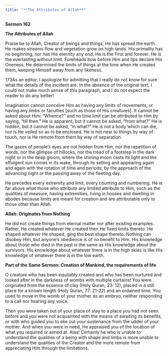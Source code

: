 ```yaml
---
title: "**The Attributes of Allah**" 
---
```

**Sermon 162**

**The Attributes of Allah**

Praise be to Allah, Creator of beings and things; He has spread the earth\. He makes streams flow and vegetation grow on high lands\. His primality has no beginning, nor has His eternity any end\. He is the First and forever\. He is the everlasting without limit\. Foreheads bow before Him and lips declare His Oneness\. He determined the limits of things at the time when He created them, keeping Himself away from any likeness\.

173As an editor, I apologize for admitting that I really do not know for sure what the details of the incident are\. In the absence of the original text, I could not make much sense of this paragraph, and I do not expect the reader to do any better\!

<a id="page588"></a>Imagination cannot conceive Him as having any limits of movements, or having any limbs or faculties \[such as those of His creatures\]\. It cannot be asked about Him: “Whence?” and no time limit can be attributed to Him by saying, “till then\.” He is apparent, but it cannot be asked, “from what?” He is hidden, but it cannot be asked, “in what?” He is not a body which can die, nor is He veiled so as to be enclosed\. He is not near to things by way of touch, nor is He remote from them by way of separation\.

The gazes of people’s eyes are not hidden from Him, nor the repetition of words, nor the glimpse of hillocks, nor the tread of a footstep in the dark night or in the deep gloom, where the shining moon casts its light and the effulgent sun comes in its wake, through its setting and appearing again and again with the rotation of time and periods, by the approach of the advancing night or the passing away of the fleeting day\.

He precedes every extremity and limit, every counting and numbering\. He is far above what those who attribute any limited attribute to Him, such as the qualities of measure, having extremities, living in houses and dwelling in abodes because limits are meant for creation and are attributable only to those other than Allah\.

**Allah: Originates from Nothing**

He did not create things from eternal matter nor after existing examples\. Rather, He created whatever He created then He fixed limits thereto\. He shaped whatever He shaped, ging the best shape thereto\. Nothing can disobey Him, but anyone’s obedience is of no benefit to Him\. His knowledge about those who died in the past is the same as His knowledge about the survivors\. His knowledge about whatever there is in the high skies is like His knowledge of whatever there is in the low earth\.

**Part of the Same Sermon: Creation of Mankind, the requirements of life**

O creature who has been equitably created and who has been nurtured and looked after in the darkness of wombs with multiple curtains\! You were originated from the essence of clay \(Holy Quran, 23: 12\), placed in a still place for a known length \(Holy Quran, 77: 21\-22\) and an ordained time\. You used to move in the womb of your mother as an embryo, neither responding to a call nor hearing any voice\.

<a id="page589"></a>Then you were taken out of your place of stay to a place you had not seen before and you were not acquainted with the means of awaiting its benefits, or with who guided you to eke out your sustenance from the udder of your mother\. And when you were in need, He appraised you of the location of what you required or aimed at\. Alas\! Certainly he who is unable to understand the qualities of a being with shape and limbs is more unable to understand the qualities of the Creator and the more remote from appreciating Him through the limitations\.

